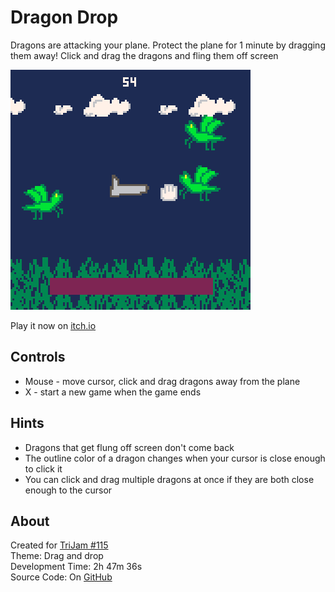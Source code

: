 # Dragon Drop
Dragons are attacking your plane. Protect the plane for 1 minute by dragging them away!
Click and drag the dragons and fling them off screen

[![Dragons swarming a cargo plane with a mouse cursor nearby](screenshots/cover.png)](https://caterpillargames.itch.io/dragon-drop)

Play it now on [itch.io](https://caterpillargames.itch.io/dragon-drop)

## Controls
* Mouse - move cursor, click and drag dragons away from the plane
* X - start a new game when the game ends


## Hints
* Dragons that get flung off screen don't come back
* The outline color of a dragon changes when your cursor is close enough to click it
* You can click and drag multiple dragons at once if they are both close enough to the cursor



## About
Created for [TriJam #115](https://itch.io/jam/trijam-115/entries)  
Theme: Drag and drop  
Development Time: 2h 47m 36s  
Source Code: On [GitHub](https://github.com/CaterpillarGames/pico8-games/tree/master/carts/dragon-drop)


